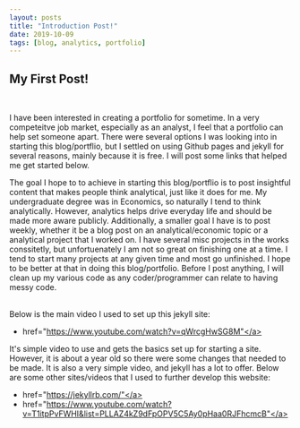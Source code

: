 ```yaml
---
layout: posts
title: "Introduction Post!"
date: 2019-10-09
tags: [blog, analytics, portfolio]
---
```

 
<h2>My First Post!</h2>
<br>
  
I have been interested in creating a portfolio for sometime. In a very competeitve job market, especially as an analyst, I feel that a portfolio can help set someone apart. 
There were several options I was looking into in starting this blog/portflio, but I settled on using Github pages and jekyll for several reasons, mainly because it is free.
I will post some links that helped me get started below.
<br>

The goal I hope to to achieve in starting this blog/portflio is to post insightful content that makes people think analytical, just like it does for me. 
My undergraduate degree was in Economics, so naturally I tend to think analytically. However, analytics helps drive everyday life and should be made more aware publicly. 
Additionally, a smaller goal I have is to post weekly, whether it be a blog post on an analytical/economic topic or a analytical project that I worked on. I have several misc projects in the works
conssitetly, but unfortuenately I am not so great on finishing one at a time. I tend to start many projects at any given time and most go unfinished. I hope to be better at that in doing this blog/portfolio. 
Before I post anything, I will clean up my various code as any coder/programmer can relate to having messy code.  
<br>

Below is the main video I used to set up this jekyll site:
- <a> href="https://www.youtube.com/watch?v=qWrcgHwSG8M"</a>

It's simple video to use and gets the basics set up for starting a site. However, it is about a year old so there were some changes that needed to be made. It is also a very simple video, 
and jekyll has a lot to offer. Below are some other sites/videos that I used to further develop this website:
- <a> href="https://jekyllrb.com/"</a>
- <a> href="https://www.youtube.com/watch?v=T1itpPvFWHI&list=PLLAZ4kZ9dFpOPV5C5Ay0pHaa0RJFhcmcB"</a>
